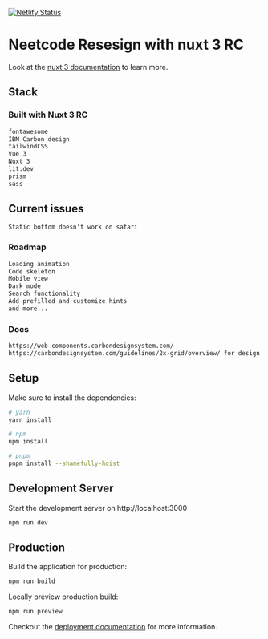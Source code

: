 [![Netlify Status](https://api.netlify.com/api/v1/badges/5eae7b00-576a-4277-8819-353855dfeaf5/deploy-status)](https://app.netlify.com/sites/neetcode/deploys)

# Neetcode Resesign with nuxt 3 RC

Look at the [nuxt 3 documentation](https://v3.nuxtjs.org) to learn more.

## Stack

### Built with Nuxt 3 RC

``` bash
fontawesome
IBM Carbon design
tailwindCSS
Vue 3
Nuxt 3
lit.dev
prism
sass
```

## Current issues

``` base
Static bottom doesn't work on safari
```

### Roadmap

``` bash
Loading animation
Code skeleton
Mobile view
Dark mode
Search functionality
Add prefilled and customize hints
and more...
```

### Docs

``` bash
https://web-components.carbondesignsystem.com/
https://carbondesignsystem.com/guidelines/2x-grid/overview/ for design guidelines
```

## Setup

Make sure to install the dependencies:

```bash
# yarn
yarn install

# npm
npm install

# pnpm
pnpm install --shamefully-hoist
```

## Development Server

Start the development server on http://localhost:3000

```bash
npm run dev
```

## Production

Build the application for production:

```bash
npm run build
```

Locally preview production build:

```bash
npm run preview
```

Checkout the [deployment documentation](https://v3.nuxtjs.org/guide/deploy/presets) for more information.
